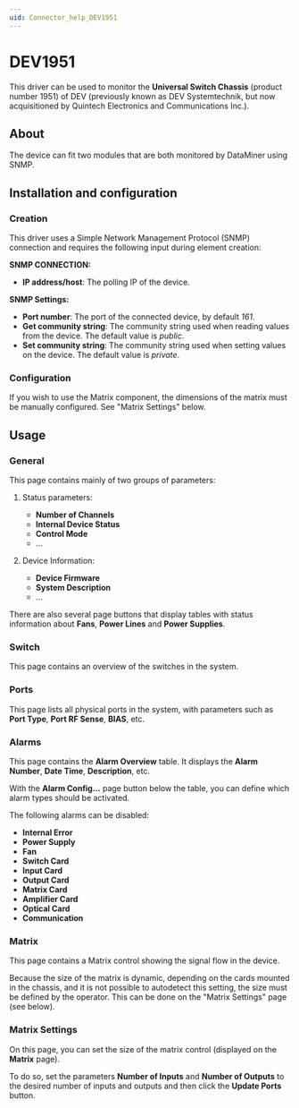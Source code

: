 ```yaml
---
uid: Connector_help_DEV1951
---
```


# DEV1951

This driver can be used to monitor the **Universal Switch Chassis** (product number 1951) of DEV (previously known as DEV Systemtechnik, but now acquisitioned by Quintech Electronics and Communications Inc.).

## About

The device can fit two modules that are both monitored by DataMiner using SNMP.

## Installation and configuration

### Creation

This driver uses a Simple Network Management Protocol (SNMP) connection and requires the following input during element creation:

**SNMP CONNECTION:**

- **IP address/host**: The polling IP of the device.

**SNMP Settings:**

- **Port number**: The port of the connected device, by default *161*.
- **Get community string**: The community string used when reading values from the device. The default value is *public*.
- **Set community string**: The community string used when setting values on the device. The default value is *private*.

### Configuration

If you wish to use the Matrix component, the dimensions of the matrix must be manually configured. See "Matrix Settings" below.

## Usage

### General

This page contains mainly of two groups of parameters:

1. Status parameters:

   - **Number of Channels**
   - **Internal Device Status**
   - **Control Mode**
   - ...

1. Device Information:

   - **Device Firmware**
   - **System Description**
   - ...

There are also several page buttons that display tables with status information about **Fans**, **Power Lines** and **Power Supplies**.

### Switch

This page contains an overview of the switches in the system.

### Ports

This page lists all physical ports in the system, with parameters such as **Port Type**, **Port RF Sense**, **BIAS**, etc.

### Alarms

This page contains the **Alarm Overview** table. It displays the **Alarm Number**, **Date Time**, **Description**, etc.

With the **Alarm Config...** page button below the table, you can define which alarm types should be activated.

The following alarms can be disabled:

- **Internal Error**
- **Power Supply**
- **Fan**
- **Switch Card**
- **Input Card**
- **Output Card**
- **Matrix Card**
- **Amplifier Card**
- **Optical Card**
- **Communication**

### Matrix

This page contains a Matrix control showing the signal flow in the device.

Because the size of the matrix is dynamic, depending on the cards mounted in the chassis, and it is not possible to autodetect this setting, the size must be defined by the operator. This can be done on the "Matrix Settings" page (see below).

### Matrix Settings

On this page, you can set the size of the matrix control (displayed on the **Matrix** page).

To do so, set the parameters **Number of Inputs** and **Number of Outputs** to the desired number of inputs and outputs and then click the **Update Ports** button.
